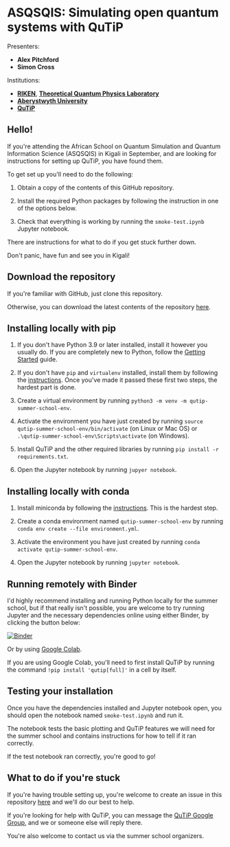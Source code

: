 # ASQSQIS: Simulating open quantum systems with QuTiP

Presenters:
- **Alex Pitchford**
- **Simon Cross**

Institutions:
- **[RIKEN](https://www.riken.jp/en/)**,
  **[Theoretical Quantum Physics Laboratory](https://dml.riken.jp/)**
- **[Aberystwyth University](https://www.aber.ac.uk/en/about-us/faculties/business-physical-sciences/)**
- **[QuTiP](https://qutip.org)**

## Hello!

If you're attending the African School on Quantum Simulation and Quantum
Information Science (ASQSQIS) in Kigali in September, and are looking for
instructions for setting up QuTiP, you have found them.

To get set up you'll need to do the following:

1. Obtain a copy of the contents of this GitHub repository.

2. Install the required Python packages by following the instruction in one of
   the options below.

3. Check that everything is working by running the `smoke-test.ipynb`
   Jupyter notebook.

There are instructions for what to do if you get stuck further down.

Don't panic, have fun and see you in Kigali!


## Download the repository

If you're familiar with GitHub, just clone this repository.

Otherwise, you can download the latest contents of the repository
[here](https://github.com/hodgestar/qutip-asqsqis-2022/archive/refs/heads/main.zip).


## Installing locally with pip

1. If you don't have Python 3.9 or later installed, install it however
   you usually do. If you are completely new to Python, follow the
   [Getting Started](https://www.python.org/about/gettingstarted/) guide.

2. If you don't have `pip` and `virtualenv` installed, install them by
   following the [instructions](https://packaging.python.org/en/latest/guides/installing-using-pip-and-virtual-environments/). Once you've made it passed these
   first two steps, the hardest part is done.

3. Create a virtual environment by running
   `python3 -m venv -m qutip-summer-school-env`.

4. Activate the environment you have just created by running
   `source qutip-summer-school-env/bin/activate` (on Linux or Mac OS) or
   `.\qutip-summer-school-env\Scripts\activate` (on Windows).

5. Install QuTiP and the other required libraries by running
   `pip install -r requirements.txt`.

6. Open the Jupyter notebook by running `jupyer notebook`.


## Installing locally with conda

1. Install miniconda by following the [instructions](https://conda.io/projects/conda/en/latest/user-guide/install/index.html). This is the hardest step.

2. Create a conda environment named `qutip-summer-school-env` by running
   `conda env create --file environment.yml`.

3. Activate the environment you have just created by running
   `conda activate qutip-summer-school-env`.

4. Open the Jupyter notebook by running `jupyter notebook`.


## Running remotely with Binder

I'd highly recommend installing and running Python locally for the summer
school, but if that really isn't possible, you are welcome to try running
Jupyter and the necessary dependencies online using either Binder, by clicking
the button below:

[![Binder](https://mybinder.org/badge_logo.svg)](https://mybinder.org/v2/gh/hodgestar/qutip-asqsqis-2022/main)

Or by using [Google Colab](https://colab.research.google.com/github/hodgestar/qutip-asqsqis-2022/blob/main/).

If you are using Google Colab, you'll need to first install QuTiP by running
the command `!pip install 'qutip[full]'` in a cell by itself.


## Testing your installation

Once you have the dependencies installed and Jupyter notebook open, you should
open the notebook named `smoke-test.ipynb` and run it.

The notebook tests the basic plotting and QuTiP features we will need for the
summer school and contains instructions for how to tell if it ran correctly.

If the test notebook ran correctly, you're good to go!


## What to do if you're stuck

If you're having trouble setting up, you're welcome to create an issue in this
repository [here](https://github.com/hodgestar/qutip-asqsqis-2022/issues/new)
and we'll do our best to help.

If you're looking for help with QuTiP, you can message the
[QuTiP Google Group](https://groups.google.com/g/qutip), and we or someone
else will reply there.

You're also welcome to contact us via the summer school organizers.
